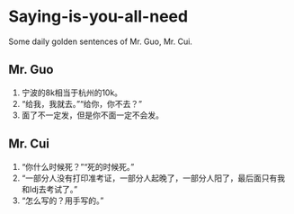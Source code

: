 # Saying-is-you-all-need
Some daily golden sentences of Mr. Guo, Mr. Cui.

## Mr. Guo
  1. 宁波的8k相当于杭州的10k。
  2. “给我，我就去。”“给你，你不去？” 
  3. 面了不一定发，但是你不面一定不会发。

## Mr. Cui
  1. “你什么时候死？”“死的时候死。”
  2. “一部分人没有打印准考证，一部分人起晚了，一部分人阳了，最后面只有我和ldj去考试了。”
  3. “怎么写的？用手写的。”
